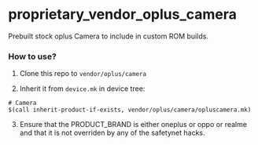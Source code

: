 # proprietary_vendor_oplus_camera

Prebuilt stock oplus Camera to include in custom ROM builds.

### How to use?

1. Clone this repo to `vendor/oplus/camera`

2. Inherit it from `device.mk` in device tree:

```
# Camera
$(call inherit-product-if-exists, vendor/oplus/camera/opluscamera.mk)
```

3. Ensure that the PRODUCT_BRAND is either oneplus or oppo or realme and that it is not overriden by any of the safetynet hacks.
